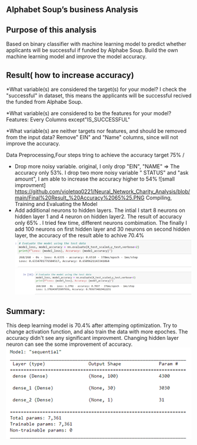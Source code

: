 ## Alphabet Soup’s business Analysis

## Purpose of this analysis

Based on binary classifier with machine learning model to predict whether applicants will be successful if funded by Alphabe Soup. Build the own machine learning model and improve the model accuracy. 

## Result( how to increase accuracy)
*What variable(s) are considered the target(s) for your model?
I check the "successful" in dataset, this means the applicants will be successful recived the funded from Alphabe Soup.

*What variable(s) are considered to be the features for your model?
 Features: Every Columns except"IS_SUCCESSFUL" 

*What variable(s) are neither targets nor features, and should be removed from the input data?
Remove" EIN" and "Name" columns, since will not improve the accuracy. 



Data Preprocessing,Four steps tring to achieve the accuracy target 75% / 
* Drop more noisy variable. original, I only drop "EIN", "NAME" => The accuracy only  53%. I drop two more noisy variable " STATUS" and "ask amount", I am able to increase the accuracy higher to 54%
![small improvment]
https://github.com/violetqq0221/Neural_Network_Charity_Analysis/blob/main/Final%20Result_%20Accuracy%2065%25.PNG
Compiling, Training and Evaluating the Model
* Add additional neurons to hidden layers. The intial I start 8 neurons on hidden layer 1 and 4 neuron on hidden layer2. The result of accuracy only 65% . I tried few time, different neurons combimation. The finally I add 100 neurons on first hidden layer and 30 neurons on second hidden layer, the accuracy of the result able to achive 70.4% 
![After Optimization ](https://github.com/violetqq0221/Neural_Network_Charity_Analysis/blob/main/Final%20Result_%20Accuracy%2065%25.PNG)
![After Optimization ](https://github.com/violetqq0221/Neural_Network_Charity_Analysis/blob/main/Final%20Result_%20Accuracy%2070.4%25.PNG)
  
## Summary:
This deep learning model is 70.4% after attemping optimization. Try to change activation function, and also train the data with more epoches. The accuracy didn't see any significant improvment. Changing hidden layer neuron can see the some improvement of accuracy. 
![Summary ](https://github.com/violetqq0221/Neural_Network_Charity_Analysis/blob/main/Module.PNG)
